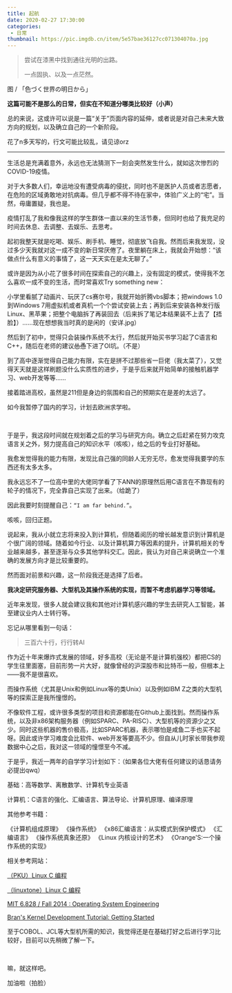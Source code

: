 ```yaml
---
title: 起航
date: 2020-02-27 17:30:00
categories:
 - 日常
thumbnail: https://pic.imgdb.cn/item/5e57bae36127cc071304070a.jpg
---
```


> 尝试在漆黑中找到通往光明的出路。
>
> 一点固执、以及一点茫然。

<!--more-->

图 / 「色づく世界の明日から」

**这篇可能不是那么的日常，但实在不知道分哪类比较好（小声）**

总的来说，这或许可以说是一篇“关于”页面内容的延伸，或者说是对自己未来大致方向的规划，以及确立自己的一个新阶段。

花了n多天写的，行文可能比较乱，请见谅orz

___

生活总是充满着意外，永远也无法猜测下一刻会突然发生什么，就如这次惨烈的COVID-19疫情。

对于大多数人们，幸运地没有遭受病毒的侵扰，同时也不是医护人员或者志愿者，在危险的区域勇敢地对抗病毒。但几乎都不得不待在家中，体验广义上的“宅”。当然，毋庸置疑，我也是。

疫情打乱了我和像我这样的学生群体一直以来的生活节奏，但同时也给了我充足的时间去休息、去调整、去娱乐、去思考。

起初我整天就是吃喝、娱乐、刷手机、睡觉，彻底放飞自我。然而后来我发现，没过多少天我就对这一成不变的新日常厌倦了。夜里躺在床上，我就会开始想：“该做点什么有意义的事情了，这一天天实在是太无聊了。”

或许是因为从小花了很多时间在探索自己的兴趣上，没有固定的模式，使得我不怎么喜欢一成不变的生活，而时常喜欢Try something new：

小学里看腻了动画片、玩厌了cs赛尔号，我就开始折腾vbs脚本；把windows 1.0到Windows 7用虚拟机或者真机一个个尝试安装上去；再到后来安装各种发行版Linux、黑苹果；把整个电脑拆了再装回去（后来拆了笔记本结果装不上去了【捂脸】）......现在想想我当时真的是闲的（安详.jpg）

然后到了初中，觉得只会装操作系统不太行，然后就开始买书学习起了C语言和C++，随后在老师的建议~~怂恿~~下进了OI坑。（不是）

到了高中逐渐觉得自己能力有限，实在是拼不过那些省一巨佬（我太菜了），又觉得天天就是这样刷题没什么实质性的进步，于是乎后来就开始简单的接触机器学习、web开发等等......

接着踏进高校，虽然是211但是身边的氛围和自己的预期实在是差的太远了。

如今我暂停了国内的学习，计划去欧洲求学啦。

</br>

于是乎，我这段时间就在规划着之后的学习与研究方向。确立之后赶紧在努力攻克语言关之外，努力提高自己的知识水平（咳咳），给之后的专业打好基础。

我愈发觉得我的能力有限，发现比自己强的同龄人无穷无尽，愈发觉得我要学的东西还有太多太多。

我永远忘不了一位高中里的大佬同学看了下ANN的原理然后用C语言在不靠现有的轮子的情况下，完全靠自己实现了出来。（给跪了）

因此我要时刻提醒自己：`“I am far behind.”`。

咳咳，回归正题。

说起来，我从小就立志将来投入到计算机，但随着阅历的增长越发意识到计算机是个很广阔的领域。随着如今行业、以及计算机算力等因素的提升，计算机相关的专业越来越多，甚至逐渐与众多其他学科交汇。因此，我认为对自己来说确立一个准确的发展方向才是比较重要的。

然而面对前景和兴趣，这一阶段我还是选择了后者。

**我决定研究服务器、大型机及其操作系统的实现，而暂不考虑机器学习等领域。**

近年来发现，很多人就会建议我和其他对计算机感兴趣的学生去研究人工智能，甚至建议业内人士转行等。

忘记从哪里看到一句话：

> 三百六十行，行行转AI

作为近十年来爆炸式发展的领域，好多高校（无论是不是计算机强校）都把CS的学生往里面塞，目前形势一片大好，就像曾经的沪深股市和比特币一般，但根本上——我不是很喜欢。

而操作系统（尤其是Unix和例如Linux等的类Unix）以及例如IBM Z之类的大型机等的探索正是我所憧憬的。

不像软件工程，或许很多类型的项目和资源都能在Github上面找到。然而操作系统，以及非x86架构服务器（例如SPARC、PA-RISC）、大型机等的资源少之又少。同时这些机器的售价极高，比如SPARC机器，表示哪怕是咸鱼二手也买不起呀。因此或许学习难度会比软件、web开发等要高不少。但自从儿时家长带我参观数据中心之后，我对这一领域的憧憬至今不减。

于是乎，我近一两年的自学学习计划如下：（如果各位大佬有任何建议的话恳请务必提出qwq）

基础：高等数学、离散数学、计算机专业英语

计算机：C语言的强化、汇编语言、算法导论、计算机原理、编译原理

其他参考书籍：

《计算机组成原理》
《操作系统》
《x86汇编语言：从实模式到保护模式》
《汇编语言》
《操作系统真象还原》
《Linux 内核设计的艺术》
《Orange'S:一个操作系统的实现》

相关参考网站：

[（PKU）Linux C 编程](http://net.pku.edu.cn/~yhf/linux_c/)

[（linuxtone）Linux C 编程](http://docs.linuxtone.org/ebooks/C&CPP/c/)

[MIT 6.828 / Fall 2014 : Operating System Engineering](https://pdos.csail.mit.edu/6.828/2014/)

[Bran's Kernel Development Tutorial: Getting Started](http://www.osdever.net/bkerndev/Docs/title.htm)

至于COBOL、JCL等大型机所需的知识，我觉得还是在基础打好之后进行学习比较好，目前可以先稍微了解一下。

</br>

嘛，就这样吧。

加油啦（拍脸）
